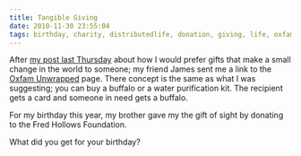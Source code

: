 ```yaml
---
title: Tangible Giving
date: 2010-11-30 23:55:04
tags: birthday, charity, distributedlife, donation, giving, life, oxfam, ryan-boucher, rybo, 
---
```

After <a href="http://distributedlife.com/blog/2010/11/very-early-thirties.html">my post last Thursday</a> about how I would prefer gifts that make a small change in the world to someone; my friend James sent me a link to the <a href="http://www.oxfamunwrapped.com.au/ChooseAGift.php">Oxfam Unwrapped</a> page. There concept is the same as what I was suggesting; you can buy a buffalo or a water purification kit. The recipient gets a card and someone in need gets a buffalo.

For my birthday this year, my brother gave my the gift of sight by donating to the Fred Hollows Foundation.

What did you get for your birthday?